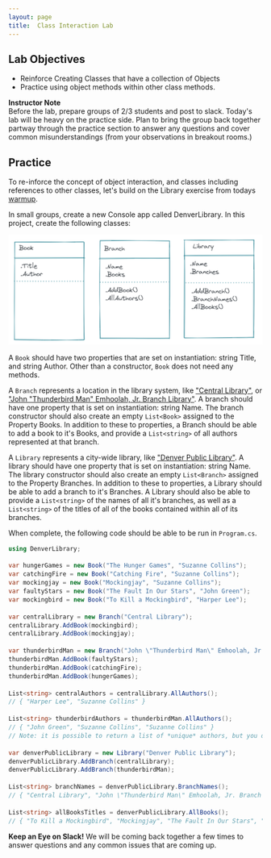 ```yaml
---
layout: page
title:  Class Interaction Lab
---
```


## Lab Objectives
* Reinforce Creating Classes that have a collection of Objects
* Practice using object methods within other class methods.

<aside class="instructor-notes">
    <p><strong>Instructor Note</strong><br>Before the lab, prepare groups of 2/3 students and post to slack. Today's lab will be heavy on the practice side.  Plan to bring the group back together partway through the practice section to answer any questions and cover common misunderstandings (from your observations in breakout rooms.)</p>
</aside>

## Practice
To re-inforce the concept of object interaction, and classes including references to other classes, let's build on the Library exercise from todays [warmup](/module1/lessons/Week3/ClassInteraction#warm-up).

In small groups, create a new Console app called DenverLibrary. In this project, create the following classes:

![Image of three class diagrams with required Properties and Methods](/assets/images/module1/Week3/LibraryUML.png)

A `Book` should have two properties that are set on instantiation: string Title, and string Author.  Other than a constructor, `Book` does not need any methods.

A `Branch` represents a location in the library system, like ["Central Library"](https://www.denverlibrary.org/content/central-library), or ["John "Thunderbird Man" Emhoolah, Jr. Branch Library"](https://www.denverlibrary.org/thunderbird-man-branch-library).  A branch should have one property that is set on instantiation: string Name.  The branch constructor should also create an empty `List<Book>` assigned to the Property Books. In addition to these to properties, a Branch should be able to add a book to it's Books, and provide a `List<string>` of all authors represented at that branch.

A `Library` represents a city-wide library, like ["Denver Public Library"](https://www.denverlibrary.org/).  A library should have one property that is set on instantiation: string Name.  The library constructor should also create an empty `List<Branch>` assigned to the Property Branches. In addition to these to properties, a Library should be able to add a branch to it's Branches.  A Library should also be able to provide a `List<string>` of the names of all it's branches, as well as a `List<string>` of the titles of all of the books contained within all of its branches.

When complete, the following code should be able to be run in `Program.cs`.

```c#
using DenverLibrary;

var hungerGames = new Book("The Hunger Games", "Suzanne Collins");
var catchingFire = new Book("Catching Fire", "Suzanne Collins");
var mockingjay = new Book("Mockingjay", "Suzanne Collins");
var faultyStars = new Book("The Fault In Our Stars", "John Green");
var mockingbird = new Book("To Kill a Mockingbird", "Harper Lee");

var centralLibrary = new Branch("Central Library");
centralLibrary.AddBook(mockingbird);
centralLibrary.AddBook(mockingjay);

var thunderbirdMan = new Branch("John \"Thunderbird Man\" Emhoolah, Jr. Branch Library");
thunderbirdMan.AddBook(faultyStars);
thunderbirdMan.AddBook(catchingFire);
thunderbirdMan.AddBook(hungerGames);

List<string> centralAuthors = centralLibrary.AllAuthors();
// { "Harper Lee", "Suzanne Collins" }

List<string> thunderbirdAuthors = thunderbirdMan.AllAuthors();
// { "John Green", "Suzanne Collins", "Suzanne Collins" }
// Note: it is possible to return a list of *unique* authors, but you do not have to focus on that particular problem now :) 

var denverPublicLibrary = new Library("Denver Public Library");
denverPublicLibrary.AddBranch(centralLibrary);
denverPublicLibrary.AddBranch(thunderbirdMan);

List<string> branchNames = denverPublicLibrary.BranchNames();
// { "Central Library", "John \"Thunderbird Man\" Emhoolah, Jr. Branch Library" }

List<string> allBooksTitles = denverPublicLibrary.AllBooks();
// { "To Kill a Mockingbird", "Mockingjay", "The Fault In Our Stars", "Catching Fire",  "The Hunger Games" }
```

**Keep an Eye on Slack!** We will be coming back together a few times to answer questions and any common issues that are coming up.



